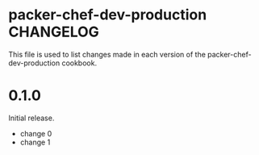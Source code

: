 # packer-chef-dev-production CHANGELOG

This file is used to list changes made in each version of the packer-chef-dev-production cookbook.

# 0.1.0

Initial release.

- change 0
- change 1

